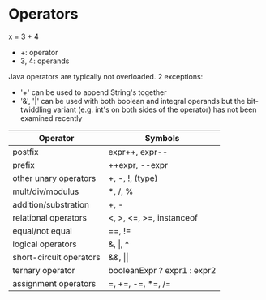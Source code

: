 # Operators
x = 3 + 4
- +: operator
- 3, 4: operands

Java operators are typically not overloaded. 2 exceptions:
- '+' can be used to append String's together
- '&', '|' can be used with both boolean and integral operands but the bit-twiddling variant (e.g. int's on both sides of the operator) has not been examined recently

| Operator                | Symbols                     |
|-------------------------|-----------------------------|
| postfix                 | expr++, expr--              |
| prefix                  | ++expr, --expr              |
| other unary operators   | +, -, !, (type)             |
| mult/div/modulus        | *, /, %                     |
| addition/substration    | +, -                        |
| relational operators    | <, >, <=, >=, instanceof    |
| equal/not equal         | ==, !=                      |
| logical operators       | &, &#124;, ^                |
| short-circuit operators | &&, &#124;&#124;            |
| ternary operator        | booleanExpr ? expr1 : expr2 |
| assignment operators    | =, +=, -=, *=, /=           |